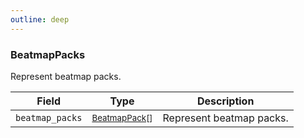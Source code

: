 ```yaml
---
outline: deep
---
```


### BeatmapPacks

Represent beatmap packs.

| Field           | Type                                                              | Description              |
| --------------- | ----------------------------------------------------------------- | ------------------------ |
| `beatmap_packs` | <small>[BeatmapPack](../../types/response/beatmap-pack)[]</small> | Represent beatmap packs. |
